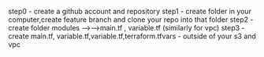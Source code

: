 step0 - create a github account and repository
step1 - create folder in your computer,create feature branch and clone your repo into that folder
step2 - create folder modules -->-->main.tf , variable.tf (similarly for vpc)
step3 - create main.tf, variable.tf,variable.tf,terraform.tfvars - outside of your s3 and vpc
